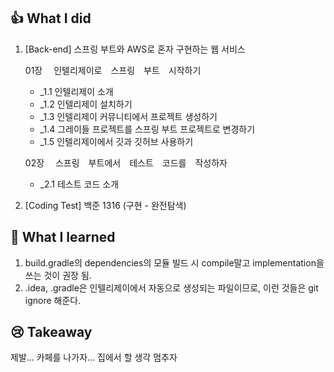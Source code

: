 ## 👍 What I did
1. [Back-end] 스프링 부트와 AWS로 혼자 구현하는 웹 서비스

    01장  인텔리제이로 스프링 부트 시작하기
    - _1.1 인텔리제이 소개
    - _1.2 인텔리제이 설치하기
    - _1.3 인텔리제이 커뮤니티에서 프로젝트 생성하기
    - _1.4 그레이들 프로젝트를 스프링 부트 프로젝트로 변경하기
    - _1.5 인텔리제이에서 깃과 깃허브 사용하기

    02장  스프링 부트에서 테스트 코드를 작성하자
    - _2.1 테스트 코드 소개

2. [Coding Test] 백준 1316 (구현 - 완전탐색)

## 👊 What I learned
1. build.gradle의 dependencies의 모듈 빌드 시 compile말고 implementation을 쓰는 것이 권장 됨.
2. .idea, .gradle은 인텔리제이에서 자동으로 생성되는 파일이므로, 이런 것들은 git ignore 해준다.

## 😢 Takeaway
제발... 카페를 나가자... 집에서 할 생각 멈추자